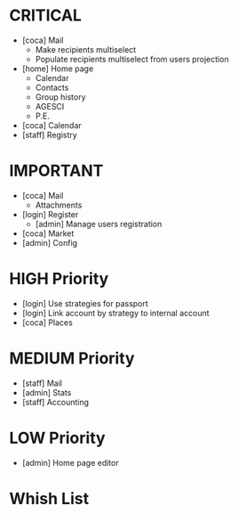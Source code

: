 <!--
// #############################################################################
-->

# CRITICAL

- [coca] Mail
  - Make recipients multiselect
  - Populate recipients multiselect from users projection
- [home] Home page
  - Calendar
  - Contacts
  - Group history
  - AGESCI
  - P.E.
- [coca] Calendar
- [staff] Registry

  
# IMPORTANT

- [coca] Mail
  - Attachments
- [login] Register
  - [admin] Manage users registration
- [coca] Market
- [admin] Config


# HIGH Priority

- [login] Use strategies for passport
- [login] Link account by strategy to internal account
- [coca] Places


# MEDIUM Priority

- [staff] Mail
- [admin] Stats
- [staff] Accounting


# LOW Priority

- [admin] Home page editor


# Whish List
